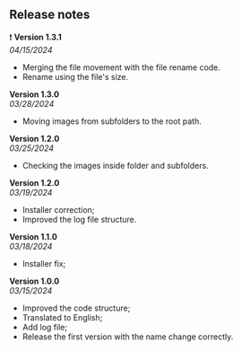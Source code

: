 ## Release notes ##

:exclamation:
**Version 1.3.1**                            
<em>04/15/2024</em>
- Merging the file movement with the file rename code.
- Rename using the file's size.

**Version 1.3.0**                            
<em>03/28/2024</em>
- Moving images from subfolders to the root path.

**Version 1.2.0**                            
<em>03/25/2024</em>
- Checking the images inside folder and subfolders.

**Version 1.2.0**                            
<em>03/19/2024</em>
- Installer correction;
- Improved the log file structure.

**Version 1.1.0**                            
<em>03/18/2024</em>
- Installer fix;

**Version 1.0.0**                            
<em>03/15/2024</em>
- Improved the code structure;
- Translated to English;
- Add log file;
- Release the first version with the name change correctly.
